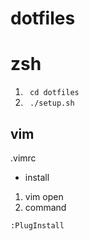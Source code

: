 # dotfiles

# zsh
1. ``` cd dotfiles```
2. ``` ./setup.sh```

## vim
.vimrc

- install
1. vim open
2. command
```
:PlugInstall
```
